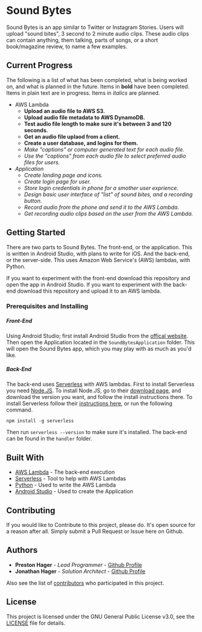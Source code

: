 # Sound Bytes

Sound Bytes is an app similar to Twitter or Instagram Stories.
Users will upload "sound bites", 3 second to 2 minute audio clips.
These audio clips can contain anything, them talking, parts of songs, or a short book/magazine review, to name a few examples.

## Current Progress

The following is a list of what has been completed, what is being worked on, and what is planned in the future.
Items in **bold** have been completed.
Items in plain text are in progress.
Items in *italics* are planned.

* AWS Lambda
  - **Upload an audio file to AWS S3.**
  - **Upload audio file metadata to AWS DynamoDB.**
  - **Test audio file length to make sure it's between 3 and 120 seconds.**
  - **Get an audio file uplaod from a client.**
  - **Create a user database, and logins for them.**
  - *Make "captions" or computer generated text for each audio file.*
  - *Use the "captions" from each audio file to select preferred audio files for users.*
* *Application*
  - *Create landing page and icons.*
  - *Create login page for user.*
  - *Store login credentials in phone for a smother user exprience.*
  - *Design basic user interface of "list" of sound bites, and a recording button.*
  - *Record audio from the phone and send it to the AWS Lambda.*
  - *Get recording audio clips based on the user from the AWS Lambda.*

## Getting Started

There are two parts to Sound Bytes.
The front-end, or the application.
This is written in Android Studio, with plans to write for iOS.
And the back-end, or the server-side.
This uses Amazon Web Service's (AWS) lambdas, with Python.

If you want to experiment with the front-end download this repository and open the app in Android Studio.
If you want to experiment with the back-end download this repository and upload it to an AWS lambda.

### Prerequisites and Installing

##### Front-End

Using Android Studio; first install Android Studio from the [offical website](1).
Then open the Application located in the `SoundBytesApplication` folder.
This will open the Sound Bytes app, which you may play with as much as you'd like.

##### Back-End

The back-end uses [Serverless](2) with AWS lambdas.
First to install Serverless you need [Node.JS](3).
To install Node.JS, go to their [download page](4), and download the version you want, and follow the install instructions there.
To install Serverless follow their [instructions here](5), or run the following command.

```
npm install -g serverless
```

Then run `serverless --version` to make sure it's installed.
The back-end can be found in the `handler` folder.

## Built With

* [AWS Lambda](6) - The back-end execution
* [Serverless](2) - Tool to help with AWS Lambdas
* [Python](7) - Used to write the AWS Lambda
* [Android Studio](1) - Used to create the Application

## Contributing

If you would like to Contribute to this project, please do.
It's open source for a reason after all.
Simply submit a Pull Request or Issue here on Github.

## Authors

* **Preston Hager** - *Lead Programmer* - [Github Profile](https://github.com/PrestonHager)
* **Jonathan Hager** - *Solution Architect* - [Github Profile](https://github.com/JonathanHager)

Also see the list of [contributors](https://github.com/PrestonHager/SoundBytes/blob/master/CONTRIBUTORS.md) who participated in this project.

## License

This project is licensed under the GNU General Public License v3.0, see the [LICENSE](https://github.com/PrestonHager/SoundBytes/blob/master/LICENSE) file for details.

[1]: https://developer.android.com/studio/
[2]: https://serverless.com
[3]: https://nodejs.org/en/
[4]: https://nodejs.org/en/download/
[5]: https://serverless.com/framework/docs/providers/aws/guide/installation/
[6]: https://aws.amazon.com/lambda/
[7]: https://www.python.org
